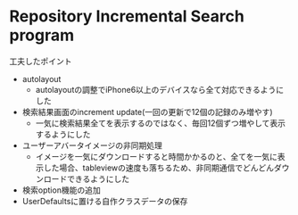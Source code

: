 # Repository Incremental Search program  

工夫したポイント

  - autolayout
    - autolayoutの調整でiPhone6以上のデバイスなら全て対応できるようにした
  - 検索結果画面のincrement update(一回の更新で12個の記録のみ増やす)
    - 一気に検索結果全てを表示するのではなく、毎回12個ずつ増やして表示するようにした　　　　
  - ユーザーアバータイメージの非同期処理　
    - イメージを一気にダウンロードすると時間かかるのと、全てを一気に表示した場合、tableviewの速度も落ちるため、非同期通信でどんどんダウンロードできるようにした
  - 検索option機能の追加
  - UserDefaultsに置ける自作クラスデータの保存 
